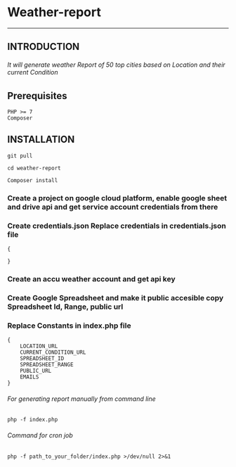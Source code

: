 # Weather-report
***

## INTRODUCTION
###### It will generate weather Report of 50 top cities based on Location and their current Condition

## Prerequisites
```
PHP >= 7
Composer
```
## INSTALLATION
```
git pull
```
```
cd weather-report
```
```
Composer install
```

### Create a project on google cloud platform, enable google sheet and drive api and  get service account credentials from there
### Create credentials.json Replace credentials in credentials.json file
```
{

}
```
### Create an accu weather account and get api key
### Create Google Spreadsheet and make it public accesible copy Spreadsheet Id, Range, public url
### Replace Constants in index.php file 
```
{
	LOCATION_URL
	CURRENT_CONDITION_URL
	SPREADSHEET_ID
	SPREADSHEET_RANGE
	PUBLIC_URL
	EMAILS
}
```

###### For generating report manually from command line
```
php -f index.php
```

###### Command for cron job
```
php -f path_to_your_folder/index.php >/dev/null 2>&1
```
